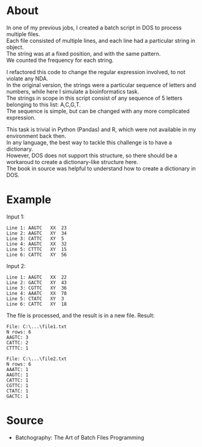 # About
In one of my previous jobs, I created a batch script in DOS to process multiple files.\
Each file consisted of multiple lines, and each line had a particular string in object.\
The string was at a fixed position, and with the same pattern.\
We counted the frequency for each string.

I refactored this code to change the regular expression involved, to not violate any NDA.\
In the original version, the strings were a particular sequence of letters and numbers, while here I simulate a bioinformatics task.\
The strings in scope in this script consist of any sequence of 5 letters belonging to this list: A,C,G,T.\
The sequence is simple, but can be changed with any more complicated expression.

This task is trivial in Python (Pandas) and R, which were not available in my environment back then.\
In any language, the best way to tackle this challenge is to have a dictionary.\
However, DOS does not support this structure, so there should be a workaroud to create a dictionary-like structure here.\
The book in source was helpful to understand how to create a dictionary in DOS.

# Example
Input 1:
```
Line 1:	AAGTC	XX	23
Line 2:	AAGTC	XY	34
Line 3:	CATTC	XY	5
Line 4:	AAGTC	XX	32
Line 5:	CTTTC	XY	15
Line 6:	CATTC	XY	56
```
Input 2:
```
Line 1:	AAGTC	XX	22
Line 2:	GACTC	XY	43
Line 3:	CGTTC	XY	36
Line 4:	AAATC	XX  78
Line 5:	CTATC	XY	3
Line 6:	CATTC	XY	18
```

The file is processed, and the result is in a new file.
Result:
```
File: C:\...\file1.txt 
N rows: 6 
AAGTC: 3 
CATTC: 2 
CTTTC: 1 
 
File: C:\...\file2.txt 
N rows: 6 
AAATC: 1 
AAGTC: 1 
CATTC: 1 
CGTTC: 1 
CTATC: 1 
GACTC: 1 
```

# Source
- Batchography: The Art of Batch Files Programming
